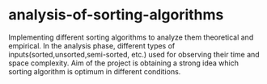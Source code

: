 # analysis-of-sorting-algorithms

Implementing different sorting algorithms to analyze them theoretical and empirical. In the analysis phase, different types of inputs(sorted,unsorted,semi-sorted, etc.)
used for observing their time and space complexity. 
Aim of the project is obtaining a strong idea which sorting algorithm is optimum in different conditions.
